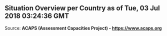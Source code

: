 ## Situation Overview per Country as of Tue, 03 Jul 2018 03:24:36 GMT

Source: **ACAPS (Assessment Capacities Project) - https://www.acaps.org**
